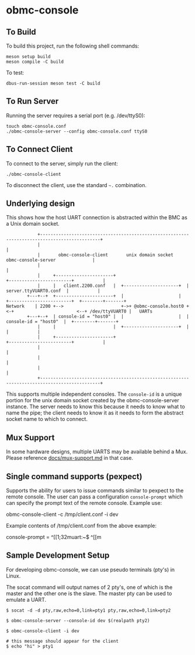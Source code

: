 # obmc-console

## To Build

To build this project, run the following shell commands:

    meson setup build
    meson compile -C build

To test:

    dbus-run-session meson test -C build

## To Run Server

Running the server requires a serial port (e.g. /dev/ttyS0):

    touch obmc-console.conf
    ./obmc-console-server --config obmc-console.conf ttyS0

## To Connect Client

To connect to the server, simply run the client:

    ./obmc-console-client

To disconnect the client, use the standard `~.` combination.

## Underlying design

This shows how the host UART connection is abstracted within the BMC as a Unix
domain socket.

                +---------------------------------------------------------------------------------------------+
                |                                                                                             |
                |       obmc-console-client       unix domain socket         obmc-console-server              |
                |                                                                                             |
                |     +----------------------+                           +------------------------+           |
                |     |   client.2200.conf   |  +---------------------+  | server.ttyVUART0.conf  |           |
            +---+--+  +----------------------+  |                     |  +------------------------+  +--------+-------+
    Network    | 2200 +-->                      +->+ @obmc-console.host0 +<-+                        <--+ /dev/ttyVUART0 |   UARTs
            +---+--+  | console-id = "host0" |  |                     |  |  console-id = "host0"  |  +--------+-------+
                |     |                      |  +---------------------+  |                        |           |
                |     +----------------------+                           +------------------------+           |
                |                                                                                             |
                |                                                                                             |
                |                                                                                             |
                +---------------------------------------------------------------------------------------------+

This supports multiple independent consoles. The `console-id` is a unique
portion for the unix domain socket created by the obmc-console-server instance.
The server needs to know this because it needs to know what to name the pipe;
the client needs to know it as it needs to form the abstract socket name to
which to connect.

## Mux Support

In some hardware designs, multiple UARTS may be available behind a Mux. Please
reference
[docs/mux-support.md](https://github.com/openbmc/obmc-console/blob/master/docs/mux-support.md)
in that case.

## Single command supports (pexpect)

Supports the ability for users to issue commands similar to pexpect to the
remote console. The user can pass a configuration `console-prompt` which can
specify the prompt text of the remote console. Example use:

obmc-console-client -c /tmp/client.conf -i dev

Example contents of /tmp/client.conf from the above example:

console-prompt = ^[[1;32muart:~$ ^[[m

## Sample Development Setup

For developing obmc-console, we can use pseudo terminals (pty's) in Linux.

The socat command will output names of 2 pty's, one of which is the master and
the other one is the slave. The master pty can be used to emulate a UART.

    $ socat -d -d pty,raw,echo=0,link=pty1 pty,raw,echo=0,link=pty2

    $ obmc-console-server --console-id dev $(realpath pty2)

    $ obmc-console-client -i dev

    # this message should appear for the client
    $ echo "hi" > pty1
